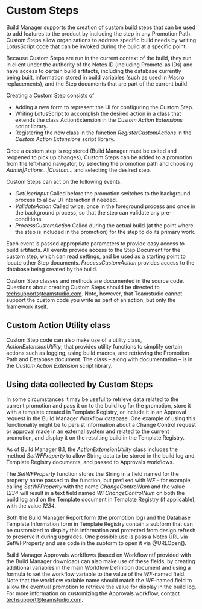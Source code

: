 # Custom Steps

Build Manager supports the creation of custom build steps that can be used to add features to the product by including the step in any Promotion Path. Custom Steps allow organizations to address specific build needs by writing LotusScript code that can be invoked during the build at a specific point.

Because Custom Steps are run in the current context of the build, they run in client under the authority of the Notes ID (including Promote-as IDs) and have access to certain build artifacts, including the database currently being built, information stored in build variables (such as used in Macro replacements), and the Step documents that are part of the current build.

Creating a Custom Step consists of

* Adding a new form to represent the UI for configuring the Custom Step.
* Writing LotusScript to accomplish the desired action in a class that extends the class ActionExtension in the *Custom Action Extensions* script library.
* Registering the new class in the function *RegisterCustomActions* in the *Custom Action Extensions* script library.

Once a custom step is registered (Build Manager must be exited and reopened to pick up changes), Custom Steps can be added to a promotion from the left-hand navigator, by selecting the promotion path and choosing *Admin|Actions...|Custom...* and selecting the desired step.

Custom Steps can act on the following events.

* *GetUserInput* Called before the promotion switches to the background process to allow UI interaction if needed.
* *ValidateAction* Called twice, once in the foreground process and once in the background process, so that the step can validate any pre-conditions.
* *ProcessCustomAction* Called during the actual build (at the point where the step is included in the promotion) for the step to do its primary work.

Each event is passed appropriate parameters to provide easy access to build artifacts. All events provide access to the Step Document for the custom step, which can read settings, and be used as a starting point to locate other Step documents. *ProcessCustomAction* provides access to the database being created by the build.

Custom Step classes and methods are documented in the source code. Questions about creating Custom Steps should be directed to [techsupport@teamstudio.com](mailto:techsupport@teamstudio.com). Note, however, that Teamstudio cannot support the custom code you write as part of an action, but only the framework itself.
 
## Custom Action Utility class
Custom Step code can also make use of a utility class, *ActionExtensionUtility*, that provides utility functions to simplify certain actions such as logging, using build macros, and retrieving the Promotion Path and Database document. The class – along with documentation – is in the *Custom Action Extension* script library.
 
## Using data collected by Custom Steps
In some circumstances it may be useful to retrieve data related to the current promotion and pass it on to the build log for the promotion, store it with a template created in Template Registry, or include it in an Approval request in the Build Manager Workflow database. One example of using this functionality might be to persist information about a Change Control request or approval made in an external system and related to the current promotion, and display it on the resulting build in the Template Registry.

As of Build Manager 8.1, the *ActionExtensionUtility* class includes the method *SetWFProperty* to allow String data to be stored in the build log and Template Registry documents, and passed to Approvals workflows.

The *SetWFProperty* function stores the String in a field named for the property name passed to the function, but prefixed with *$WF$*  – for example, calling *SetWFProperty* with the name *ChangeControlNum* and the value *1234* will result in a text field named *$WF$ChangeControlNum* on both the build log and on the Template document in Template Registry (if applicable), with the value *1234*.

Both the Build Manager Report form (the promotion log) and the Database Template Information form in Template Registry contain a subform that can be customized to display this information and protected from design refresh to preserve it during upgrades. One possible use is pass a Notes URL via SetWFProperty and use code in the subform to open it via @URLOpen().

Build Manager Approvals workflows (based on Workflow.ntf provided with the Build Manager download) can also make use of these fields, by creating additional variables in the main Workflow Definition document and using a formula to set the workflow variable to the value of the $WF$-named field.  Note that the workflow variable name should match the $WF$-named field to allow the eventual promotion to retrieve the value for display in the build log. For more information on customizing the Approvals workflow, contact [techsupport@teamstudio.com](mailto:techsupport@teamstudio.com).

